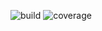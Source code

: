 ![build](https://github.com/klinamen/nio-chat/workflows/build/badge.svg)
![coverage](https://img.shields.io/codecov/c/gh/klinamen/nio-chat)
